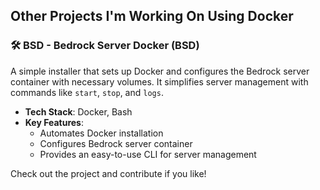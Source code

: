 ## Other Projects I'm Working On Using Docker

### 🛠️ **BSD - Bedrock Server Docker (BSD)**

A simple installer that sets up Docker and configures the Bedrock server container with necessary volumes. It simplifies server management with commands like `start`, `stop`, and `logs`.

- **Tech Stack**: Docker, Bash
- **Key Features**:
  - Automates Docker installation
  - Configures Bedrock server container
  - Provides an easy-to-use CLI for server management

Check out the project and contribute if you like!
